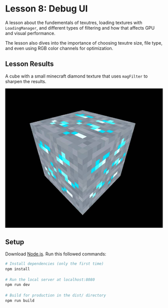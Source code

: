 # Lesson 8: Debug UI
A lesson about the fundementals of texutres, loading textures with `LoadingManager`, and different types of filtering and how that affects GPU and visual performance.

The lesson also dives into the importance of choosing texutre size, file type, and even using RGB color channels for optimization.

## Lesson Results
A cube with a small minecraft diamond texture that uses `magFilter` to sharpen the results.

![A cube with a diamond minecraft texture](/09-textures/readme-assets/minecraft-cube.jpg)

## Setup
Download [Node.js](https://nodejs.org/en/download/).
Run this followed commands:

``` bash
# Install dependencies (only the first time)
npm install

# Run the local server at localhost:8080
npm run dev

# Build for production in the dist/ directory
npm run build
```
